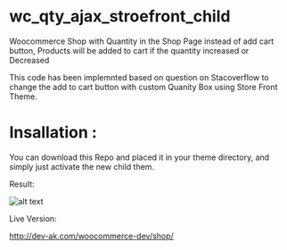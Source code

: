 # wc_qty_ajax_stroefront_child
Woocommerce Shop with Quantity in the Shop Page instead of add cart button, Products will be added to cart if the quantity increased or Decreased


This code has been implemnted based on question on Stacoverflow to change the add to cart button with custom Quanity Box using Store Front Theme. 


# Insallation : 

You can download this Repo and placed it in your theme directory, and simply just activate the new child them. 


Result: 

![alt text](http://dev-ak.com/woocommerce-dev/wp-content/uploads/2018/08/screenshot.png)


Live Version: 

http://dev-ak.com/woocommerce-dev/shop/


